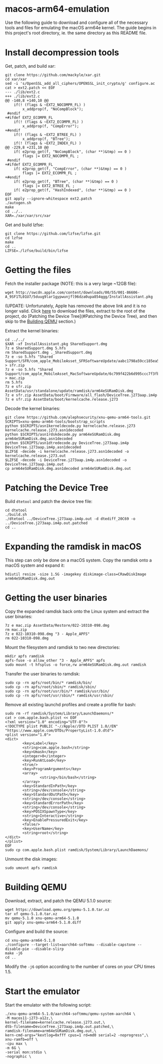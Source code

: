 # macos-arm64-emulation
Use the following guide to download and configure all of the necessary tools and files for emulating the macOS arm64e kernel. The guide begins in this project's root directory, ie. the same directory as this README file.
# Install decompression tools
Get, patch, and build xar:
```
git clone https://github.com/mackyle/xar.git
cd xar/xar
sed -i 's/OpenSSL_add_all_ciphers/OPENSSL_init_crypto/g' configure.ac
cat > ext2.patch << EOF
--- ./lib/ext2.c
+++ ./lib/ext2.c
@@ -140,8 +140,10 @@
    if(! (flags & ~EXT2_NOCOMPR_FL) )
        x_addprop(f, "NoCompBlock");
 #endif
+#ifdef EXT2_ECOMPR_FL
    if(! (flags & ~EXT2_ECOMPR_FL) )
        x_addprop(f, "CompError");
+#endif
    if(! (flags & ~EXT2_BTREE_FL) )
        x_addprop(f, "BTree");
    if(! (flags & ~EXT2_INDEX_FL) )
@@ -229,8 +231,10 @@
    if( e2prop_get(f, "NoCompBlock", (char **)&tmp) == 0 )
        flags |= EXT2_NOCOMPR_FL ;
 #endif
+#ifdef EXT2_ECOMPR_FL
    if( e2prop_get(f, "CompError", (char **)&tmp) == 0 )
        flags |= EXT2_ECOMPR_FL ;
+#endif
    if( e2prop_get(f, "BTree", (char **)&tmp) == 0 )
        flags |= EXT2_BTREE_FL ;
    if( e2prop_get(f, "HashIndexed", (char **)&tmp) == 0 )
EOF
git apply --ignore-whitespace ext2.patch
./autogen.sh
make
cd ../..
XAR=./xar/xar/src/xar
```
Get and build lzfse:
```
git clone https://github.com/lzfse/lzfse.git
cd lzfse
make
cd ..
LZFSE=./lzfse/build/bin/lzfse
```
# Getting the files
Fetch the installer package (NOTE: this is a very large ~12GB file):
```
wget http://swcdn.apple.com/content/downloads/00/55/001-86606-A_9SF1TL01U7/5duug9lar1gypwunjfl96dza0upa854qgg/InstallAssistant.pkg
```
(UPDATE: Unfortunately, Apple has removed the above link and it is no longer valid. Click [here](https://mega.nz/file/GZwzGYKb#HscZIOg_K5JdUIvbLwwwW7_Ntc1z9c7QPOcEQRKwp8c) to download the files, extract to the root of the project, do [Patching the Device Tree](#Patching the Device Tree), and then skip to the [Building QEMU](#building-qemu) section.)

Extract the kernel binaries:
```
cd ../../
$XAR -xf InstallAssistant.pkg SharedSupport.dmg
7z e SharedSupport.dmg 5.hfs
rm SharedSupport.dmg ._SharedSupport.dmg
7z e -so 5.hfs "Shared Support/SFR/com_apple_MobileAsset_SFRSoftwareUpdate/aabc1798a59cc185ea5a87bfd4dec012f4b7feb1.zip" > sfr.zip
7z e -so 5.hfs "Shared Support/com_apple_MobileAsset_MacSoftwareUpdate/6c799f422b6d995ccc7f3fb669fe3246fd9f61aa.zip" > mac.zip
rm 5.hfs
7z e sfr.zip AssetData/usr/standalone/update/ramdisk/arm64eSURamDisk.dmg
7z e sfr.zip AssetData/boot/Firmware/all_flash/DeviceTree.j273aap.im4p
7z e sfr.zip AssetData/boot/kernelcache.release.j273
```
Decode the kernel binaries:
```
git clone https://github.com/alephsecurity/xnu-qemu-arm64-tools.git
SCRIPTS=xnu-qemu-arm64-tools/bootstrap_scripts
python $SCRIPTS/asn1kerneldecode.py kernelcache.release.j273 kernelcache.release.j273.asn1decoded
python $SCRIPTS/asn1rdskdecode.py arm64eSURamDisk.dmg arm64eSURamDisk.dmg.asn1decoded
python $SCRIPTS/asn1dtredecode.py DeviceTree.j273aap.im4p DeviceTree.j273aap.im4p.asn1decoded
$LZFSE -decode -i kernelcache.release.j273.asn1decoded -o kernelcache.release.j273.out
$LZFSE -decode -i DeviceTree.j273aap.im4p.asn1decoded -o DeviceTree.j273aap.im4p.out
cp arm64eSURamDisk.dmg.asn1decoded arm64eSURamDisk.dmg.out
```
# Patching the Device Tree
Build `dtetool` and patch the device tree file:
```
cd dtetool
./build.sh
./dtetool ../DeviceTree.j273aap.im4p.out -d dtediff_20C69 -o ../DeviceTree.j273aap.im4p.out.patched
cd ..
```
# Expanding the ramdisk in macOS
This step can only be done on a macOS system. Copy the ramdisk onto a macOS system and expand it:
```
hdiutil resize -size 1.5G -imagekey diskimage-class=CRawDiskImage arm64eSURamDisk.dmg.out
```
# Getting the user binaries
Copy the expanded ramdisk back onto the Linux system and extract the user binaries:
```
7z e mac.zip AssetData/Restore/022-10310-098.dmg
rm mac.zip
7z e 022-10310-098.dmg "3 - Apple_APFS"
rm 022-10310-098.dmg
```
Mount the filesystem and ramdisk to two new directories:
```
mkdir apfs ramdisk
apfs-fuse -o allow_other "3 - Apple_APFS" apfs
sudo mount -t hfsplus -o force,rw arm64eSURamDisk.dmg.out ramdisk
```
Transfer the user binaries to ramdisk:
```
sudo cp -rn apfs/root/bin/* ramdisk/bin/
sudo cp -rn apfs/root/sbin/* ramdisk/sbin/
sudo cp -rn apfs/root/usr/bin/* ramdisk/usr/bin/
sudo cp -rn apfs/root/usr/sbin/* ramdisk/usr/sbin/
```
Remove all existing launchd profiles and create a profile for bash:
```
sudo rm -rf ramdisk/System/Library/LaunchDaemons/*
cat > com.apple.bash.plist << EOF
<?xml version="1.0" encoding="UTF-8"?>
<!DOCTYPE plist PUBLIC "-//Apple//DTD PLIST 1.0//EN" "https://www.apple.com/DTDs/PropertyList-1.0.dtd">
<plist version="1.0">
<dict>
        <key>Label</key>
        <string>com.apple.bash</string>
        <key>Umask</key>
        <integer>0</integer>
        <key>RunAtLoad</key>
        <true/>
        <key>ProgramArguments</key>
        <array>
                <string>/bin/bash</string>
        </array>
        <key>StandardInPath</key>
        <string>/dev/console</string>
        <key>StandardOutPath</key>
        <string>/dev/console</string>
        <key>StandardErrorPath</key>
        <string>/dev/console</string>
        <key>POSIXSpawnType</key>
        <string>Interactive</string>
        <key>EnablePressuredExit</key>
        <false/>
        <key>UserName</key>
        <string>root</string>
</dict>
</plist>
EOF 
sudo cp com.apple.bash.plist ramdisk/System/Library/LaunchDaemons/
```
Unmount the disk images:
```
sudo umount apfs ramdisk
```
# Building QEMU
Download, extract, and patch the QEMU 5.1.0 source:
```
wget https://download.qemu.org/qemu-5.1.0.tar.xz
tar xf qemu-5.1.0.tar.xz
mv qemu-5.1.0 xnu-qemu-arm64-5.1.0
git apply xnu-qemu-arm64-5.1.0.diff
```
Configure and build the source:
```
cd xnu-qemu-arm64-5.1.0
./configure --target-list=aarch64-softmmu --disable-capstone --disable-pie --disable-slirp
make -j6
cd ..
```
Modify the `-j6` option according to the number of cores on your CPU times 1.5.
# Start the emulator
Start the emulator with the following script:
```
./xnu-qemu-arm64-5.1.0/aarch64-softmmu/qemu-system-aarch64 \
-M macos11-j273-a12z,\
kernel-filename=kernelcache.release.j273.out,\
dtb-filename=DeviceTree.j273aap.im4p.out.patched,\
ramdisk-filename=arm64eSURamDisk.dmg.out,\
kern-cmd-args="kextlog=0xfff cpus=1 rd=md0 serial=2 -noprogress",\
xnu-ramfb=off \
-cpu max \
-m 6G \
-serial mon:stdio \
-nographic \
